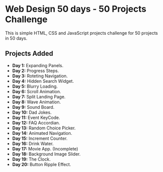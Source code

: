 # Web Design 50 days - 50 Projects Challenge

This is simple HTML, CSS and JavaScript projects challenge for 50 projects in 50 days.

## Projects Added

-   **Day 1:** Expanding Panels.
-   **Day 2:** Progress Steps.
-   **Day 3:** Roteting Navigation.
-   **Day 4:** Hidden Search Widget.
-   **Day 5:** Blurry Loading.
-   **Day 6:** Scroll Animation.
-   **Day 7:** Split Landing Page.
-   **Day 8:** Wave Animation.
-   **Day 9:** Sound Board.
-   **Day 10:** Dad Jokes.
-   **Day 11:** Event KeyCode.
-   **Day 12:** FAQ Accordian.
-   **Day 13:** Random Choice Picker.
-   **Day 14:** Animated Navigation.
-   **Day 15:** Increment Counter.
-   **Day 16:** Drink Water.
-   **Day 17:** Movie App. (Incomplete)
-   **Day 18:** Background Image Slider.
-   **Day 19:** The Clock.
-   **Day 20:** Button Ripple Effect.
